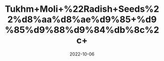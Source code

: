 ---
title: 'Tukhm+Moli+%22Radish+Seeds%22%d8%aa%d8%ae%d9%85+%d9%85%d9%88%d9%84%db%8c%2c+'
date: '2022-10-06' 
metatag: '' 
inventory: '0' 
draft: false 
# meta description 
shortDescripton: 'It+decreases+fatigue+as+well+as+cleanse+blood+and+body+and+can+be+added+to+salads+for+a+crunchy%2c+spicy+flavor.'
description: 'Seed'
longdescription: ''
featured: True
# product Price
price: '40.0'
# Product Short Description
shortDescription: 'It+decreases+fatigue+as+well+as+cleanse+blood+and+body+and+can+be+added+to+salads+for+a+crunchy%2c+spicy+flavor.'
productID: 'B2BB54C9-9D2A-ED11-9968-005056B3A416'
type: 'products'
category: 'Seed' 
thumnailproduct: 'https://eraconnect.blob.core.windows.net/product-images/aminsaddiquidawakhana/B2BB54C9-9D2A-ED11-9968-005056B3A416.webp' 
images:
  - image: 'https://eraconnect.blob.core.windows.net/product-images/aminsaddiquidawakhana/B2BB54C9-9D2A-ED11-9968-005056B3A416.webp'  
Variants:
---